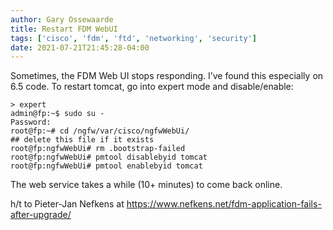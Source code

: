 ```yaml
---
author: Gary Ossewaarde
title: Restart FDM WebUI
tags: ['cisco', 'fdm', 'ftd', 'networking', 'security']
date: 2021-07-21T21:45:28-04:00
---
```


Sometimes, the FDM Web UI stops responding. I’ve found this especially on 6.5 code. To restart tomcat, go into expert mode and disable/enable:

```
> expert
admin@fp:~$ sudo su -
Password: 
root@fp:~# cd /ngfw/var/cisco/ngfwWebUi/
## delete this file if it exists
root@fp:ngfwWebUi# rm .bootstrap-failed 
root@fp:ngfwWebUi# pmtool disablebyid tomcat
root@fp:ngfwWebUi# pmtool enablebyid tomcat
```

The web service takes a while (10+ minutes) to come back online.

h/t to Pieter-Jan Nefkens at [https://www.nefkens.net/fdm-application-fails-after-upgrade/ ](https://www.nefkens.net/fdm-application-fails-after-upgrade/)